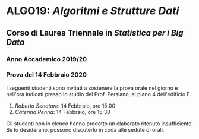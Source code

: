 # ALGO19: *Algoritmi e Strutture Dati* #
## Corso di Laurea Triennale in *Statistica per i Big Data* ##
### Anno Accademico 2019/20 ###
### Prova del 14 Febbraio 2020 ###



I seguenti studenti sono invitati a sostenere la prova orale
nel giorno e nell'ora indicati presso lo studio del Prof. Persiano, 
al piano 4 dell'edificio F.

1. *Roberto Senatore*: 14 Febbraio, ore 15:00
2. *Caterina Penna*: 14 Febbraio, ore 15:30

Gli studenti non in elenco hanno prodotto un elaborato ritenuto
insufficiente. Se lo desiderano, possono discuterlo in coda alle sedute
di orali.

